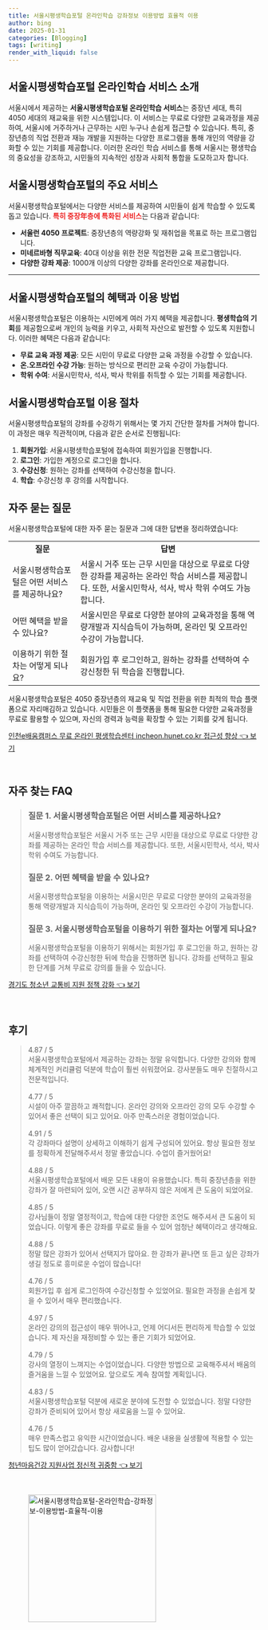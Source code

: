 ```yaml
---
title: 서울시평생학습포털 온라인학습 강좌정보 이용방법 효율적 이용
author: bing
date: 2025-01-31
categories: [Blogging]
tags: [writing]
render_with_liquid: false
---
```



<h2 id='서울시평생학습포털_소개'>서울시평생학습포털 온라인학습 서비스 소개</h2>

<p>서울시에서 제공하는 <b>서울시평생학습포털 온라인학습 서비스</b>는 중장년 세대, 특히 4050 세대의 재교육을 위한 시스템입니다. 이 서비스는 무료로 다양한 교육과정을 제공하여, 서울시에 거주하거나 근무하는 시민 누구나 손쉽게 접근할 수 있습니다. 특히, 중장년층의 직업 전환과 재능 개발을 지원하는 다양한 프로그램을 통해 개인의 역량을 강화할 수 있는 기회를 제공합니다. 이러한 온라인 학습 서비스를 통해 서울시는 평생학습의 중요성을 강조하고, 시민들의 지속적인 성장과 사회적 통합을 도모하고자 합니다.</p>

<h2 id='주요_서비스'>서울시평생학습포털의 주요 서비스</h2>

<p>서울시평생학습포털에서는 다양한 서비스를 제공하여 시민들이 쉽게 학습할 수 있도록 돕고 있습니다. <b><span style="color: #ee2323;">특히 중장年층에 특화된 서비스</span></b>는 다음과 같습니다:</p>

<ul>
    <li><b>서울런 4050 프로젝트</b>: 중장년층의 역량강화 및 재취업을 목표로 하는 프로그램입니다.</li>
    <li><b>미네르바형 직무교육</b>: 40대 이상을 위한 전문 직업전환 교육 프로그램입니다.</li>
    <li><b>다양한 강좌 제공</b>: 1000개 이상의 다양한 강좌를 온라인으로 제공합니다.</li>
</ul>

<hr />

<h2 id='혜택과_이용방법'>서울시평생학습포털의 혜택과 이용 방법</h2>

<p>서울시평생학습포털은 이용하는 시민에게 여러 가지 혜택을 제공합니다. <b>평생학습의 기회</b>를 제공함으로써 개인의 능력을 키우고, 사회적 자산으로 발전할 수 있도록 지원합니다. 이러한 혜택은 다음과 같습니다:</p>

<ul>
    <li><b>무료 교육 과정 제공</b>: 모든 시민이 무료로 다양한 교육 과정을 수강할 수 있습니다.</li>
    <li><b>온․오프라인 수강 가능</b>: 원하는 방식으로 편리한 교육 수강이 가능합니다.</li>
    <li><b>학위 수여</b>: 서울시민학사, 석사, 박사 학위를 취득할 수 있는 기회를 제공합니다.</li>
</ul>

<h2 id='이용_절차'>서울시평생학습포털 이용 절차</h2>

<p>서울시평생학습포털의 강좌를 수강하기 위해서는 몇 가지 간단한 절차를 거쳐야 합니다. 이 과정은 매우 직관적이며, 다음과 같은 순서로 진행됩니다:</p>

<ol>
    <li><b>회원가입</b>: 서울시평생학습포털에 접속하여 회원가입을 진행합니다.</li>
    <li><b>로그인</b>: 가입한 계정으로 로그인을 합니다.</li>
    <li><b>수강신청</b>: 원하는 강좌를 선택하여 수강신청을 합니다.</li>
    <li><b>학습</b>: 수강신청 후 강의를 시작합니다.</li>
</ol>

<h2 id='자주_묻는_질문'>자주 묻는 질문</h2>

<p>서울시평생학습포털에 대한 자주 묻는 질문과 그에 대한 답변을 정리하였습니다:</p>

<table>
    <tr>
        <td style="text-align: center; height: 17px;"><b>질문</b></td>
        <td style="text-align: center; height: 17px;"><b>답변</b></td>
    </tr>
    <tr>
        <td>서울시평생학습포털은 어떤 서비스를 제공하나요?</td>
        <td>서울시 거주 또는 근무 시민을 대상으로 무료로 다양한 강좌를 제공하는 온라인 학습 서비스를 제공합니다. 또한, 서울시민학사, 석사, 박사 학위 수여도 가능합니다.</td>
    </tr>
    <tr>
        <td>어떤 혜택을 받을 수 있나요?</td>
        <td>서울시민은 무료로 다양한 분야의 교육과정을 통해 역량개발과 지식습득이 가능하며, 온라인 및 오프라인 수강이 가능합니다.</td>
    </tr>
    <tr>
        <td>이용하기 위한 절차는 어떻게 되나요?</td>
        <td>회원가입 후 로그인하고, 원하는 강좌를 선택하여 수강신청한 뒤 학습을 진행합니다.</td>
    </tr>
</table>

<p>서울시평생학습포털은 4050 중장년층의 재교육 및 직업 전환을 위한 최적의 학습 플랫폼으로 자리매김하고 있습니다. 시민들은 이 플랫폼을 통해 필요한 다양한 교육과정을 무료로 활용할 수 있으며, 자신의 경력과 능력을 확장할 수 있는 기회를 갖게 됩니다.</p>


<p><a class="click-button" title="인천e배움캠퍼스 무료 온라인 평생학습센터 incheon.hunet.co.kr 접근성 향상" href="https://24nara.github.io/posts/%EC%9D%B8%EC%B2%9Ce%EB%B0%B0%EC%9B%80%EC%BA%A0%ED%8D%BC%EC%8A%A4-%EB%AC%B4%EB%A3%8C-%EC%98%A8%EB%9D%BC%EC%9D%B8-%ED%8F%89%EC%83%9D%ED%95%99%EC%8A%B5%EC%84%BC%ED%84%B0-incheon.hunet.co.kr-%EC%A0%91%EA%B7%BC%EC%84%B1-%ED%96%A5%EC%83%81/" rel="dofollow">인천e배움캠퍼스 무료 온라인 평생학습센터 incheon.hunet.co.kr 접근성 향상 👈 보기</a></p><br>
<h2 id='자주_찾는_FAQ'>자주 찾는 FAQ</h2>
<div itemscope="" itemtype="https://schema.org/FAQPage"> 
<blockquote> 
<div itemscope="" itemprop="mainEntity" itemtype="https://schema.org/Question"> 
<h3 itemprop="name">질문 1. 서울시평생학습포털은 어떤 서비스를 제공하나요? </h3> 
<div itemscope="" itemprop="acceptedAnswer" itemtype="https://schema.org/Answer"> 
<span itemprop="text"> 
<p>서울시평생학습포털은 서울시 거주 또는 근무 시민을 대상으로 무료로 다양한 강좌를 제공하는 온라인 학습 서비스를 제공합니다. 또한, 서울시민학사, 석사, 박사 학위 수여도 가능합니다.</p> 
</span> 
</div> 
</div> 
<div itemscope="" itemprop="mainEntity" itemtype="https://schema.org/Question"> 
<h3 itemprop="name">질문 2. 어떤 혜택을 받을 수 있나요? </h3> 
<div itemscope="" itemprop="acceptedAnswer" itemtype="https://schema.org/Answer"> 
<span itemprop="text"> 
<p>서울시평생학습포털을 이용하는 서울시민은 무료로 다양한 분야의 교육과정을 통해 역량개발과 지식습득이 가능하며, 온라인 및 오프라인 수강이 가능합니다.</p> 
</span> 
</div> 
</div> 
<div itemscope="" itemprop="mainEntity" itemtype="https://schema.org/Question"> 
<h3 itemprop="name">질문 3. 서울시평생학습포털을 이용하기 위한 절차는 어떻게 되나요?</h3> 
<div itemscope="" itemprop="acceptedAnswer" itemtype="https://schema.org/Answer"> 
<span itemprop="text"> 
<p>서울시평생학습포털을 이용하기 위해서는 회원가입 후 로그인을 하고, 원하는 강좌를 선택하여 수강신청한 뒤에 학습을 진행하면 됩니다. 강좌를 선택하고 필요한 단계를 거쳐 무료로 강의를 들을 수 있습니다.</p> 
</span> 
</div> 
</div> 
</blockquote> 
</div>
<p><a class="click-button" title="경기도 청소년 교통비 지원 정책 강화" href="https://24nara.github.io/posts/%EA%B2%BD%EA%B8%B0%EB%8F%84-%EC%B2%AD%EC%86%8C%EB%85%84-%EA%B5%90%ED%86%B5%EB%B9%84-%EC%A7%80%EC%9B%90-%EC%A0%95%EC%B1%85-%EA%B0%95%ED%99%94/" rel="dofollow">경기도 청소년 교통비 지원 정책 강화 👈 보기</a></p><br>
<h2 id='후기'>후기</h2>
<div itemscope itemtype="https://schema.org/Product">
  <blockquote>
  <div itemprop="review" itemscope itemtype="https://schema.org/Review">
      <div itemprop="reviewRating" itemscope itemtype="https://schema.org/Rating"> <span itemprop="ratingValue">4.87</span> / <span itemprop="bestRating">5</span> </div>
      <span itemprop="reviewBody">서울시평생학습포털에서 제공하는 강좌는 정말 유익합니다. 다양한 강의와 함께 체계적인 커리큘럼 덕분에 학습이 훨씬 쉬워졌어요. 강사분들도 매우 친절하시고 전문적입니다.</span>
  </div>
  <br>
  <div itemprop="review" itemscope itemtype="https://schema.org/Review">
      <div itemprop="reviewRating" itemscope itemtype="https://schema.org/Rating"> <span itemprop="ratingValue">4.77</span> / <span itemprop="bestRating">5</span> </div>
      <span itemprop="reviewBody">시설이 아주 깔끔하고 쾌적합니다. 온라인 강의와 오프라인 강의 모두 수강할 수 있어서 좋은 선택이 되고 있어요. 아주 만족스러운 경험이었습니다.</span>
  </div>
  <br>
  <div itemprop="review" itemscope itemtype="https://schema.org/Review">
      <div itemprop="reviewRating" itemscope itemtype="https://schema.org/Rating"> <span itemprop="ratingValue">4.91</span> / <span itemprop="bestRating">5</span> </div>
      <span itemprop="reviewBody">각 강좌마다 설명이 상세하고 이해하기 쉽게 구성되어 있어요. 항상 필요한 정보를 정확하게 전달해주셔서 정말 좋았습니다. 수업이 즐거웠어요!</span>
  </div>
  <br>
  <div itemprop="review" itemscope itemtype="https://schema.org/Review">
      <div itemprop="reviewRating" itemscope itemtype="https://schema.org/Rating"> <span itemprop="ratingValue">4.88</span> / <span itemprop="bestRating">5</span> </div>
      <span itemprop="reviewBody">서울시평생학습포털에서 배운 모든 내용이 유용했습니다. 특히 중장년층을 위한 강좌가 잘 마련되어 있어, 오랜 시간 공부하지 않은 저에게 큰 도움이 되었어요.</span>
  </div>
  <br>
  <div itemprop="review" itemscope itemtype="https://schema.org/Review">
      <div itemprop="reviewRating" itemscope itemtype="https://schema.org/Rating"> <span itemprop="ratingValue">4.85</span> / <span itemprop="bestRating">5</span> </div>
      <span itemprop="reviewBody">강사님들이 정말 열정적이고, 학습에 대한 다양한 조언도 해주셔서 큰 도움이 되었습니다. 이렇게 좋은 강좌를 무료로 들을 수 있어 엄청난 혜택이라고 생각해요.</span>
  </div>
  <br>
  <div itemprop="review" itemscope itemtype="https://schema.org/Review">
      <div itemprop="reviewRating" itemscope itemtype="https://schema.org/Rating"> <span itemprop="ratingValue">4.88</span> / <span itemprop="bestRating">5</span> </div>
      <span itemprop="reviewBody">정말 많은 강좌가 있어서 선택지가 많아요. 한 강좌가 끝나면 또 듣고 싶은 강좌가 생길 정도로 흥미로운 수업이 많습니다!</span>
  </div>
  <br>
  <div itemprop="review" itemscope itemtype="https://schema.org/Review">
      <div itemprop="reviewRating" itemscope itemtype="https://schema.org/Rating"> <span itemprop="ratingValue">4.76</span> / <span itemprop="bestRating">5</span> </div>
      <span itemprop="reviewBody">회원가입 후 쉽게 로그인하여 수강신청할 수 있었어요. 필요한 과정을 손쉽게 찾을 수 있어서 매우 편리했습니다.</span>
  </div>
  <br>
  <div itemprop="review" itemscope itemtype="https://schema.org/Review">
      <div itemprop="reviewRating" itemscope itemtype="https://schema.org/Rating"> <span itemprop="ratingValue">4.97</span> / <span itemprop="bestRating">5</span> </div>
      <span itemprop="reviewBody">온라인 강의의 접근성이 매우 뛰어나고, 언제 어디서든 편리하게 학습할 수 있었습니다. 제 자신을 재정비할 수 있는 좋은 기회가 되었어요.</span>
  </div>
  <br>
  <div itemprop="review" itemscope itemtype="https://schema.org/Review">
      <div itemprop="reviewRating" itemscope itemtype="https://schema.org/Rating"> <span itemprop="ratingValue">4.79</span> / <span itemprop="bestRating">5</span> </div>
      <span itemprop="reviewBody">강사의 열정이 느껴지는 수업이었습니다. 다양한 방법으로 교육해주셔서 배움의 즐거움을 느낄 수 있었어요. 앞으로도 계속 참여할 계획입니다.</span>
  </div>
  <br>
  <div itemprop="review" itemscope itemtype="https://schema.org/Review">
      <div itemprop="reviewRating" itemscope itemtype="https://schema.org/Rating"> <span itemprop="ratingValue">4.83</span> / <span itemprop="bestRating">5</span> </div>
      <span itemprop="reviewBody">서울시평생학습포털 덕분에 새로운 분야에 도전할 수 있었습니다. 정말 다양한 강좌가 준비되어 있어서 항상 새로움을 느낄 수 있어요.</span>
  </div>
  <br>
  <div itemprop="review" itemscope itemtype="https://schema.org/Review">
      <div itemprop="reviewRating" itemscope itemtype="https://schema.org/Rating"> <span itemprop="ratingValue">4.76</span> / <span itemprop="bestRating">5</span> </div>
      <span itemprop="reviewBody">매우 만족스럽고 유익한 시간이었습니다. 배운 내용을 실생활에 적용할 수 있는 팁도 많이 얻어갔습니다. 감사합니다!</span>
  </div>
  </blockquote>
</div>
<p><a class="click-button" title="청년마음건강 지원사업 정신적 귀중함" href="https://24nara.github.io/posts/%EC%B2%AD%EB%85%84%EB%A7%88%EC%9D%8C%EA%B1%B4%EA%B0%95-%EC%A7%80%EC%9B%90%EC%82%AC%EC%97%85-%EC%A0%95%EC%8B%A0%EC%A0%81-%EA%B7%80%EC%A4%91%ED%95%A8/" rel="dofollow">청년마음건강 지원사업 정신적 귀중함 👈 보기</a></p><br>
<figure class="image"><img src="https://24nara.github.io/assets/img/thumbnail/서울시평생학습포털-온라인학습-강좌정보-이용방법-효율적-이용.webp" alt="서울시평생학습포털-온라인학습-강좌정보-이용방법-효율적-이용" width="256" height="256"></figure>